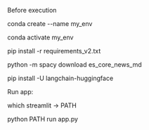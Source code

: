 Before execution

conda create --name my_env

conda activate my_env

pip install -r requirements_v2.txt

python -m spacy download es_core_news_md

pip install -U langchain-huggingface


Run app:

which streamlit -> PATH

python PATH run app.py


